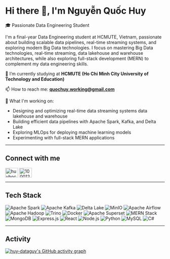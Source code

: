 # Hi there 👋, I'm Nguyễn Quốc Huy

🎓 Passionate Data Engineering Student

I'm a final-year Data Engineering student at HCMUTE, Vietnam, passionate about building scalable data pipelines, real-time streaming systems, and exploring modern Big Data technologies. I focus on mastering Big Data technologies, real-time streaming, data lakehouse and warehouse architectures, while also exploring full-stack development (MERN) to complement my data engineering skills.

🔭 I’m currently studying at **HCMUTE (Ho Chi Minh City University of Technology and Education)**

📫 How to reach me: **[quochuy.working@gmail.com](mailto:quochuy.working@gmail.com)**

🚀 What I'm working on:

- Designing and optimizing real-time data streaming systems data lakehouse and warehouse
- Building efficient data pipelines with Apache Spark, Kafka, and Delta Lake
- Exploring MLOps for deploying machine learning models
- Experimenting with full-stack MERN applications

---

## Connect with me
<p align="left">  
<a href="https://www.linkedin.com/in/huy-dataguy" target="blank"><img align="center" src="https://raw.githubusercontent.com/rahuldkjain/github-profile-readme-generator/master/src/images/icons/Social/linked-in-alt.svg" alt="huyhocdata" height="30" width="40" /></a>  
<a href="https://www.facebook.com/huy.dataguy" target="blank"><img align="center" src="https://raw.githubusercontent.com/rahuldkjain/github-profile-readme-generator/master/src/images/icons/Social/facebook.svg" alt="100012067900880" height="30" width="40" /></a>  
</p>  

---

## Tech Stack

![Apache Spark](https://img.shields.io/badge/Apache%20Spark-FDEE21?style=for-the-badge&logo=apachespark&logoColor=black)
![Apache Kafka](https://img.shields.io/badge/Apache%20Kafka-231F20?style=for-the-badge&logo=apache-kafka&logoColor=white)
![Delta Lake](https://img.shields.io/badge/Delta%20Lake-1AB394?style=for-the-badge&logo=databricks&logoColor=white)
![MinIO](https://img.shields.io/badge/MinIO-C12127?style=for-the-badge&logo=minio&logoColor=white)
![Apache Airflow](https://img.shields.io/badge/Apache%20Airflow-017CEE?style=for-the-badge&logo=apache-airflow&logoColor=white)
![Apache Hadoop](https://img.shields.io/badge/Apache%20Hadoop-66CCFF?style=for-the-badge&logo=apache-hadoop&logoColor=black)
![Trino](https://img.shields.io/badge/Trino-3F4E9C?style=for-the-badge&logo=trino&logoColor=white)
![Docker](https://img.shields.io/badge/Docker-2496ED?style=for-the-badge&logo=docker&logoColor=white)
![Apache Superset](https://img.shields.io/badge/Apache%20Superset-FF5A5F?style=for-the-badge&logo=apache-superset&logoColor=white)
![MERN Stack](https://img.shields.io/badge/MERN%20Stack-000000?style=for-the-badge&logo=mongodb&logoColor=white)
![MongoDB](https://img.shields.io/badge/MongoDB-4EA94B?style=for-the-badge&logo=mongodb&logoColor=white)
![Express.js](https://img.shields.io/badge/Express.js-000000?style=for-the-badge&logo=express&logoColor=white)
![React](https://img.shields.io/badge/React-61DAFB?style=for-the-badge&logo=react&logoColor=black)
![Node.js](https://img.shields.io/badge/Node.js-339933?style=for-the-badge&logo=nodedotjs&logoColor=white)
![Python](https://img.shields.io/badge/Python-3776AB?style=for-the-badge&logo=python&logoColor=white)
![MySQL](https://img.shields.io/badge/MySQL-4479A1?style=for-the-badge&logo=mysql&logoColor=white)
![C#](https://img.shields.io/badge/C%23-239120?style=for-the-badge&logo=c-sharp&logoColor=white)

---

## Activity

[![huy-dataguy's GitHub activity graph](https://github-readme-activity-graph.vercel.app/graph?username=huy-dataguy&area=true&theme=github-compact&bg_color=000000)](https://github.com/huy-dataguy)

